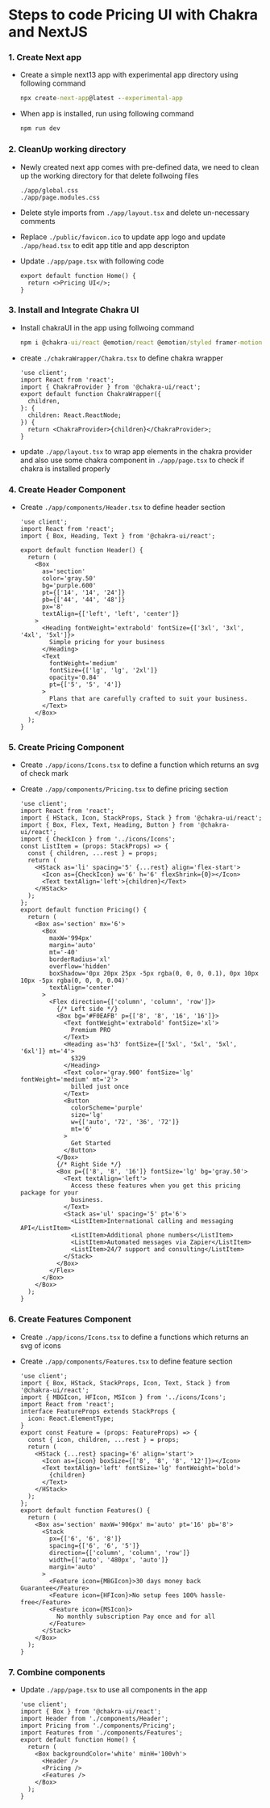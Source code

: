 # Steps to code Pricing UI with Chakra and NextJS

### 1. Create Next app

- Create a simple next13 app with experimental app directory using following command

  ```cmd
  npx create-next-app@latest --experimental-app
  ```

- When app is installed, run using following command

  ```cmd
  npm run dev
  ```

### 2. CleanUp working directory

- Newly created next app comes with pre-defined data, we need to clean up the working directory for that delete follwoing files

  ```
  ./app/global.css
  ./app/page.modules.css
  ```

- Delete style imports from `./app/layout.tsx` and delete un-necessary comments
- Replace `./public/favicon.ico` to update app logo and update `./app/head.tsx` to edit app title and app descripton
- Update `./app/page.tsx` with following code

  ```tsx
  export default function Home() {
    return <>Pricing UI</>;
  }
  ```

### 3. Install and Integrate Chakra UI

- Install chakraUI in the app using follwoing command

  ```cmd
  npm i @chakra-ui/react @emotion/react @emotion/styled framer-motion
  ```

- create `./chakraWrapper/Chakra.tsx` to define chakra wrapper

  ```tsx
  'use client';
  import React from 'react';
  import { ChakraProvider } from '@chakra-ui/react';
  export default function ChakraWrapper({
    children,
  }: {
    children: React.ReactNode;
  }) {
    return <ChakraProvider>{children}</ChakraProvider>;
  }
  ```

- update `./app/layout.tsx` to wrap app elements in the chakra provider and also use some chakra component in `./app/page.tsx` to check if chakra is installed properly

### 4. Create Header Component

- Create `./app/components/Header.tsx` to define header section

  ```tsx
  'use client';
  import React from 'react';
  import { Box, Heading, Text } from '@chakra-ui/react';

  export default function Header() {
    return (
      <Box
        as='section'
        color='gray.50'
        bg='purple.600'
        pt={['14', '14', '24']}
        pb={['44', '44', '48']}
        px='8'
        textAlign={['left', 'left', 'center']}
      >
        <Heading fontWeight='extrabold' fontSize={['3xl', '3xl', '4xl', '5xl']}>
          Simple pricing for your business
        </Heading>
        <Text
          fontWeight='medium'
          fontSize={['lg', 'lg', '2xl']}
          opacity='0.84'
          pt={['5', '5', '4']}
        >
          Plans that are carefully crafted to suit your business.
        </Text>
      </Box>
    );
  }
  ```

### 5. Create Pricing Component

- Create `./app/icons/Icons.tsx` to define a function which returns an svg of check mark

- Create `./app/components/Pricing.tsx` to define pricing section

  ```tsx
  'use client';
  import React from 'react';
  import { HStack, Icon, StackProps, Stack } from '@chakra-ui/react';
  import { Box, Flex, Text, Heading, Button } from '@chakra-ui/react';
  import { CheckIcon } from '../icons/Icons';
  const ListItem = (props: StackProps) => {
    const { children, ...rest } = props;
    return (
      <HStack as='li' spacing='5' {...rest} align='flex-start'>
        <Icon as={CheckIcon} w='6' h='6' flexShrink={0}></Icon>
        <Text textAlign='left'>{children}</Text>
      </HStack>
    );
  };
  export default function Pricing() {
    return (
      <Box as='section' mx='6'>
        <Box
          maxW='994px'
          margin='auto'
          mt='-40'
          borderRadius='xl'
          overflow='hidden'
          boxShadow='0px 20px 25px -5px rgba(0, 0, 0, 0.1), 0px 10px 10px -5px rgba(0, 0, 0, 0.04)'
          textAlign='center'
        >
          <Flex direction={['column', 'column', 'row']}>
            {/* Left side */}
            <Box bg='#F0EAFB' p={['8', '8', '16', '16']}>
              <Text fontWeight='extrabold' fontSize='xl'>
                Premium PRO
              </Text>
              <Heading as='h3' fontSize={['5xl', '5xl', '5xl', '6xl']} mt='4'>
                $329
              </Heading>
              <Text color='gray.900' fontSize='lg' fontWeight='medium' mt='2'>
                billed just once
              </Text>
              <Button
                colorScheme='purple'
                size='lg'
                w={['auto', '72', '36', '72']}
                mt='6'
              >
                Get Started
              </Button>
            </Box>
            {/* Right Side */}
            <Box p={['8', '8', '16']} fontSize='lg' bg='gray.50'>
              <Text textAlign='left'>
                Access these features when you get this pricing package for your
                business.
              </Text>
              <Stack as='ul' spacing='5' pt='6'>
                <ListItem>International calling and messaging API</ListItem>
                <ListItem>Additional phone numbers</ListItem>
                <ListItem>Automated messages via Zapier</ListItem>
                <ListItem>24/7 support and consulting</ListItem>
              </Stack>
            </Box>
          </Flex>
        </Box>
      </Box>
    );
  }
  ```

### 6. Create Features Component

- Create `./app/icons/Icons.tsx` to define a functions which returns an svg of icons

- Create `./app/components/Features.tsx` to define feature section

  ```tsx
  'use client';
  import { Box, HStack, StackProps, Icon, Text, Stack } from '@chakra-ui/react';
  import { MBGIcon, HFIcon, MSIcon } from '../icons/Icons';
  import React from 'react';
  interface FeatureProps extends StackProps {
    icon: React.ElementType;
  }
  export const Feature = (props: FeatureProps) => {
    const { icon, children, ...rest } = props;
    return (
      <HStack {...rest} spacing='6' align='start'>
        <Icon as={icon} boxSize={['8', '8', '8', '12']}></Icon>
        <Text textAlign='left' fontSize='lg' fontWeight='bold'>
          {children}
        </Text>
      </HStack>
    );
  };
  export default function Features() {
    return (
      <Box as='section' maxW='906px' m='auto' pt='16' pb='8'>
        <Stack
          px={['6', '6', '8']}
          spacing={['6', '6', '5']}
          direction={['column', 'column', 'row']}
          width={['auto', '480px', 'auto']}
          margin='auto'
        >
          <Feature icon={MBGIcon}>30 days money back Guarantee</Feature>
          <Feature icon={HFIcon}>No setup fees 100% hassle-free</Feature>
          <Feature icon={MSIcon}>
            No monthly subscription Pay once and for all
          </Feature>
        </Stack>
      </Box>
    );
  }
  ```

### 7. Combine components

- Update `./app/page.tsx` to use all components in the app

  ```tsx
  'use client';
  import { Box } from '@chakra-ui/react';
  import Header from './components/Header';
  import Pricing from './components/Pricing';
  import Features from './components/Features';
  export default function Home() {
    return (
      <Box backgroundColor='white' minH='100vh'>
        <Header />
        <Pricing />
        <Features />
      </Box>
    );
  }
  ```
